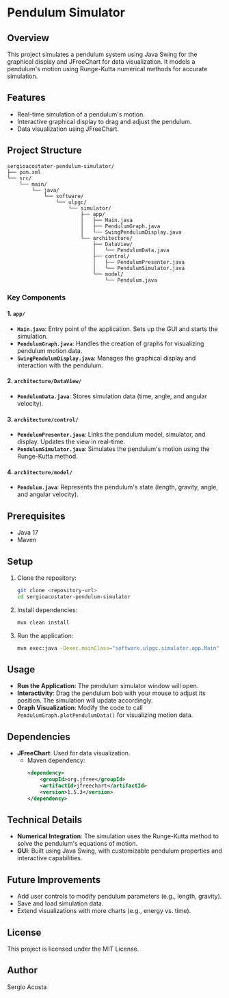 # Pendulum Simulator

## Overview
This project simulates a pendulum system using Java Swing for the graphical display and JFreeChart for data visualization. It models a pendulum's motion using Runge-Kutta numerical methods for accurate simulation.

## Features
- Real-time simulation of a pendulum's motion.
- Interactive graphical display to drag and adjust the pendulum.
- Data visualization using JFreeChart.

## Project Structure
```plaintext
sergioacostater-pendulum-simulator/
├── pom.xml
└── src/
    └── main/
        └── java/
            └── software/
                └── ulpgc/
                    └── simulator/
                        ├── app/
                        │   ├── Main.java
                        │   ├── PendulumGraph.java
                        │   └── SwingPendulumDisplay.java
                        └── architecture/
                            ├── DataView/
                            │   └── PendulumData.java
                            ├── control/
                            │   ├── PendulumPresenter.java
                            │   └── PendulumSimulator.java
                            └── model/
                                └── Pendulum.java
```

### Key Components

#### 1. `app/`
- **`Main.java`**: Entry point of the application. Sets up the GUI and starts the simulation.
- **`PendulumGraph.java`**: Handles the creation of graphs for visualizing pendulum motion data.
- **`SwingPendulumDisplay.java`**: Manages the graphical display and interaction with the pendulum.

#### 2. `architecture/DataView/`
- **`PendulumData.java`**: Stores simulation data (time, angle, and angular velocity).

#### 3. `architecture/control/`
- **`PendulumPresenter.java`**: Links the pendulum model, simulator, and display. Updates the view in real-time.
- **`PendulumSimulator.java`**: Simulates the pendulum's motion using the Runge-Kutta method.

#### 4. `architecture/model/`
- **`Pendulum.java`**: Represents the pendulum's state (length, gravity, angle, and angular velocity).

## Prerequisites
- Java 17
- Maven

## Setup
1. Clone the repository:
   ```bash
   git clone <repository-url>
   cd sergioacostater-pendulum-simulator
   ```
2. Install dependencies:
   ```bash
   mvn clean install
   ```
3. Run the application:
   ```bash
   mvn exec:java -Dexec.mainClass="software.ulpgc.simulator.app.Main"
   ```

## Usage
- **Run the Application**: The pendulum simulator window will open.
- **Interactivity**: Drag the pendulum bob with your mouse to adjust its position. The simulation will update accordingly.
- **Graph Visualization**: Modify the code to call `PendulumGraph.plotPendulumData()` for visualizing motion data.

## Dependencies
- **JFreeChart**: Used for data visualization.
  - Maven dependency:
    ```xml
    <dependency>
        <groupId>org.jfree</groupId>
        <artifactId>jfreechart</artifactId>
        <version>1.5.3</version>
    </dependency>
    ```

## Technical Details
- **Numerical Integration**: The simulation uses the Runge-Kutta method to solve the pendulum's equations of motion.
- **GUI**: Built using Java Swing, with customizable pendulum properties and interactive capabilities.

## Future Improvements
- Add user controls to modify pendulum parameters (e.g., length, gravity).
- Save and load simulation data.
- Extend visualizations with more charts (e.g., energy vs. time).

## License
This project is licensed under the MIT License.

## Author
Sergio Acosta

